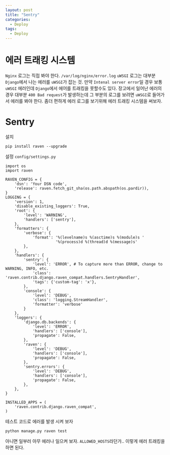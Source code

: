 ```yaml
---
layout: post
title: "Sentry"
categories:
  - Deploy
tags:
  - Deploy
---
```


# 에러 트래킹 시스템
`Nginx` 로그는 직접 봐야 한다. `/var/log/nginx/error.log`
`uWSGI` 로그는 대부분 `Django`에서 나는 에러를 `uWSGI`가 잡는 것.
만약 `Intenal server error`일 경우 보통 `uWSGI` 에러인데 `Django`에서 에어를 트래킹을 못할수도 있다. 
장고에서 일어난 에러의 경우 대부분 `400 Bad request`가 발생하는데 그 부분의 로그를 보려면 `uWSGI`로 들어가서 에러를 봐야 한다.
좀더 편하게 에러 로그를 보기위해 에러 트래킹 시스템을 써보자.

# Sentry
설치
```
pip install raven --upgrade

```
설정
`config/settings.py`
```
import os
import raven

RAVEN_CONFIG = {
    'dsn': 'Your DSN code',
    'release': raven.fetch_git_sha(os.path.abspath(os.pardir)),
}
LOGGING = {
    'version': 1,
    'disable_existing_loggers': True,
    'root': {
        'level': 'WARNING',
        'handlers': ['sentry'],
    },
    'formatters': {
        'verbose': {
            'format': '%(levelname)s %(asctime)s %(module)s '
                      '%(process)d %(thread)d %(message)s'
        },
    },
    'handlers': {
        'sentry': {
            'level': 'ERROR', # To capture more than ERROR, change to WARNING, INFO, etc.
            'class': 'raven.contrib.django.raven_compat.handlers.SentryHandler',
            'tags': {'custom-tag': 'x'},
        },
        'console': {
            'level': 'DEBUG',
            'class': 'logging.StreamHandler',
            'formatter': 'verbose'
        }
    },
    'loggers': {
        'django.db.backends': {
            'level': 'ERROR',
            'handlers': ['console'],
            'propagate': False,
        },
        'raven': {
            'level': 'DEBUG',
            'handlers': ['console'],
            'propagate': False,
        },
        'sentry.errors': {
            'level': 'DEBUG',
            'handlers': ['console'],
            'propagate': False,
        },
    },
} 
```
```
INSTALLED_APPS = (
    'raven.contrib.django.raven_compat',
)

```
테스트 코드로 에러를 발생 시켜 보자
```
python manage.py raven test
```
아니면 일부러 아무 에러나 일으켜 보자.
`ALLOWED_HOSTS`라던가..
이렇게 에러 트래킹을 하면 된다.
